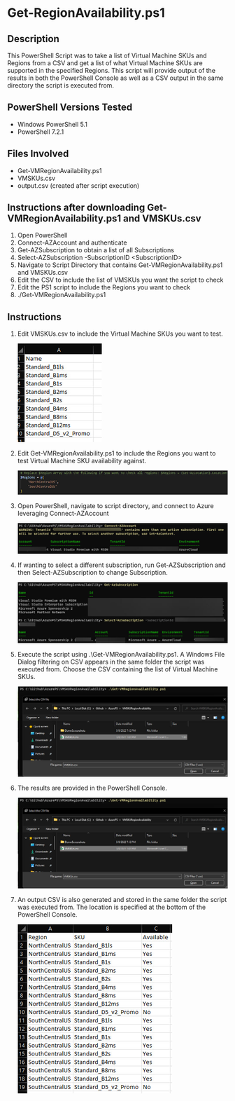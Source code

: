 # Get-RegionAvailability.ps1
## Description
This PowerShell Script was to take a list of Virtual Machine SKUs and Regions from a CSV and get a list of what Virtual Machine SKUs are supported in the specified Regions.  This script will provide output of the results in both the PowerShell Console as well as a CSV output in the same directory the script is executed from. 

## PowerShell Versions Tested
- Windows PowerShell 5.1
- PowerShell 7.2.1

## Files Involved
- Get-VMRegionAvailability.ps1
- VMSKUs.csv
- output.csv (created after script execution)

## Instructions after downloading Get-VMRegionAvailability.ps1 and VMSKUs.csv
1. Open PowerShell
2. Connect-AZAccount and authenticate
3. Get-AZSubscription to obtain a list of all Subscriptions
4. Select-AZSubscription -SubscriptionID \<SubscriptionID\>
5. Navigate to Script Directory that contains Get-VMRegionAvailability.ps1 and VMSKUs.csv
6. Edit the CSV to include the list of VMSKUs you want the script to check
7. Edit the PS1 script to include the Regions you want to check
8. ./Get-VMRegionAvailability.ps1

## Instructions
1. Edit VMSKUs.csv to include the Virtual Machine SKUs you want to test.
   
    ![Alt text](./DemoScreenshots/demo1.jpg?raw=true)

2. Edit Get-VMRegionAvailability.ps1 to include the Regions you want to test Virtual Machine SKU availability against.
   
   ![Alt text](./DemoScreenshots/demo2.jpg?raw=true)
   
3. Open PowerShell, navigate to script directory, and connect to Azure leveraging Connect-AZAccount

    ![Alt text](./DemoScreenshots/demo3.jpg?raw=true)

4. If wanting to select a different subscription, run Get-AZSubscription and then Select-AZSubscription to change Subscription.

    ![Alt text](./DemoScreenshots/demo4.jpg?raw=true)

5. Execute the script using .\Get-VMRegionAvailability.ps1.  A Windows File Dialog filtering on CSV appears in the same folder the script was executed from.  Choose the CSV containing the list of Virtual Machine SKUs.

    ![Alt text](./DemoScreenshots/demo5.jpg?raw=true)

6. The results are provided in the PowerShell Console. 

    ![Alt text](./DemoScreenshots/demo5.jpg?raw=true)

7. An output CSV is also generated and stored in the same folder the script was executed from. The location is specified at the bottom of the PowerShell Console. 
   
   ![Alt text](./DemoScreenshots/demo7.jpg?raw=true)
